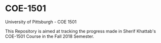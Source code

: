 # COE-1501
University of Pittsburgh - COE 1501

This Repository is aimed at tracking the progress made in Sherif Khattab's COE-1501 Course in the Fall 2018 Semester. 
